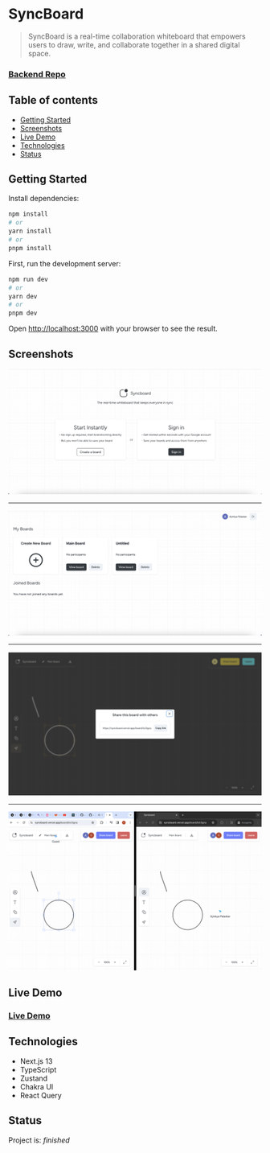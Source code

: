 # SyncBoard

> SyncBoard is a real-time collaboration whiteboard that empowers users to draw, write, and collaborate together in a shared digital space.

### [Backend Repo](https://github.com/pujaagarwal5263/SyncBoard)

## Table of contents

- [Getting Started](#getting-started)
- [Screenshots](#screenshots)
- [Live Demo](#live-demo)
- [Technologies](#technologies)
- [Status](#status)

## Getting Started

Install dependencies:

```bash
npm install
# or
yarn install
# or
pnpm install
```

First, run the development server:

```bash
npm run dev
# or
yarn dev
# or
pnpm dev
```

Open [http://localhost:3000](http://localhost:3000) with your browser to see the result.

## Screenshots

<kbd>
<img src="https://github.com/Ajinkyap22/realtime-whiteboard/blob/main/public/1.png?raw=true" width="600" alt="Add Bookmark" />
</kbd>

<hr/>

<kbd>
  <img src="https://github.com/Ajinkyap22/realtime-whiteboard/blob/main/public/2.png?raw=true" width="600" alt="View Bookmarks"  />
</kbd>

<hr/>

<kbd>
<img src="https://github.com/Ajinkyap22/realtime-whiteboard/blob/main/public/3.png?raw=true" width="600" alt="Non-YT Page" />
</kbd>

<hr/>

<kbd>
<img src="https://github.com/Ajinkyap22/realtime-whiteboard/blob/main/public/4.png?raw=true" width="600" alt="Non-YT Page" />
</kbd>

## Live Demo

### [Live Demo](https://syncboard.vercel.app)

## Technologies

- Next.js 13
- TypeScript
- Zustand
- Chakra UI
- React Query

## Status

Project is: _finished_
